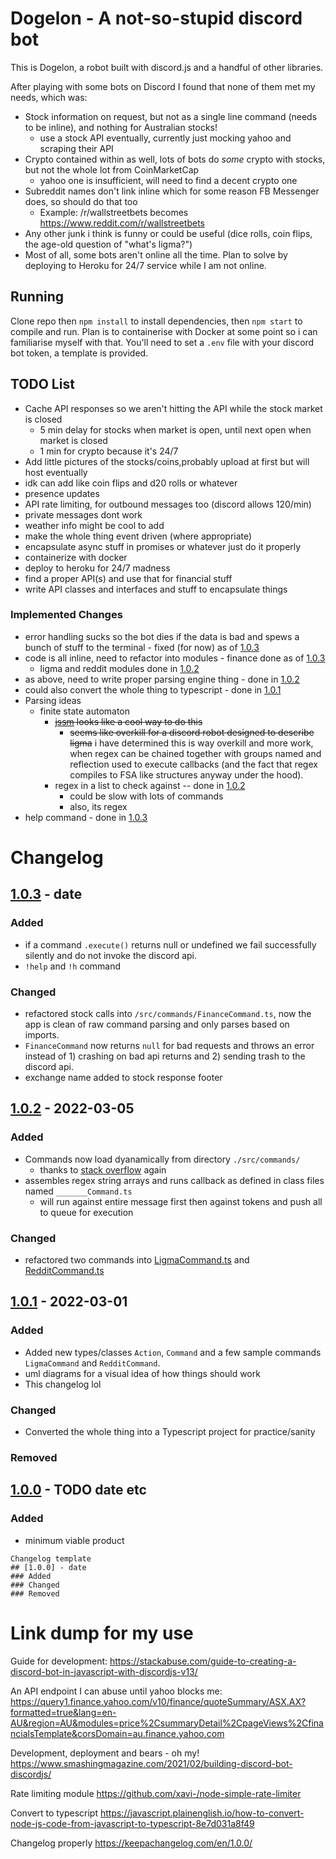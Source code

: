 # Dogelon - A not-so-stupid discord bot
This is Dogelon, a robot built with discord.js and a handful of other libraries.

After playing with some bots on Discord I found that none of them met my needs, which was:

- Stock information on request, but not as a single line command (needs to be inline), and nothing for Australian stocks!
  - use a stock API eventually, currently just mocking yahoo and scraping their API
- Crypto contained within as well, lots of bots do _some_ crypto with stocks, but not the whole lot from CoinMarketCap
  - yahoo one is insufficient, will need to find a decent crypto one
- Subreddit names don't link inline which for some reason FB Messenger does, so should do that too
  - Example: /r/wallstreetbets becomes https://www.reddit.com/r/wallstreetbets
- Any other junk i think is funny or could be useful (dice rolls, coin flips, the age-old question of "what's ligma?")
- Most of all, some bots aren't online all the time. Plan to solve by deploying to Heroku for 24/7 service while I am not online.

## Running
Clone repo then `npm install` to install dependencies, then `npm start` to compile and run. Plan is to containerise with Docker at some point so i can familiarise myself with that. You'll need to set a `.env` file with your discord bot token, a template is provided.

## TODO List
- Cache API responses so we aren't hitting the API while the stock market is closed
  - 5 min delay for stocks when market is open, until next open when market is closed
  - 1 min for crypto because it's 24/7
- Add little pictures of the stocks/coins,probably upload at first but will host eventually
- idk can add like coin flips and d20 rolls or whatever
- presence updates
- API rate limiting, for outbound messages too (discord allows 120/min)
- private messages dont work
- weather info might be cool to add
- make the whole thing event driven (where appropriate)
- encapsulate async stuff in promises or whatever just do it properly
- containerize with docker
- deploy to heroku for 24/7 madness
- find a proper API(s) and use that for financial stuff
- write API classes and interfaces and stuff to encapsulate things


### Implemented Changes
- error handling sucks so the bot dies if the data is bad and spews a bunch of stuff to the terminal - fixed (for now) as of [1.0.3](#1.0.3)
- code is all inline, need to refactor into modules - finance done as of [1.0.3](#1.0.3)
  - ligma and reddit modules done in [1.0.2](#1.0.2)
- as above, need to write proper parsing engine thing - done in [1.0.2](#1.0.1)
- could also convert the whole thing to typescript - done in [1.0.1](#1.0.1)
- Parsing ideas
  - finite state automaton
    - ~~[jssm](https://github.com/StoneCypher/jssm) looks like a cool way to do this~~
      - ~~seems like overkill for a discord robot designed to describe ligma~~ i have determined this is way overkill and more work, when regex can be chained together with groups named and reflection used to execute callbacks (and the fact that regex compiles to FSA like structures anyway under the hood).
    - regex in a list to check against -- done in [1.0.2]
      - could be slow with lots of commands
      - also, its regex
- help command - done in [1.0.3](#1.0.3)
# Changelog
## [1.0.3] - date
### Added
- if a command `.execute()` returns null or undefined we fail successfully silently and do not invoke the discord api.
- `!help` and `!h` command
### Changed
- refactored stock calls into `/src/commands/FinanceCommand.ts`, now the app is clean of raw command parsing and only parses based on imports.
- `FinanceCommand` now returns `null` for bad requests and throws an error instead of 1) crashing on bad api returns and 2) sending trash to the discord api.
- exchange name added to stock response footer
## [1.0.2] - 2022-03-05
### Added
- Commands now load dyanamically from directory `./src/commands/`
  - thanks to [stack overflow](https://stackoverflow.com/questions/51852938/typescript-dynamically-import-classes) again
- assembles regex string arrays and runs callback as defined in class files named `_______Command.ts`
  - will run against entire message first then against tokens and push all to queue for execution
### Changed
- refactored two commands into [LigmaCommand.ts](./src/commands/LigmaCommand.ts) and [RedditCommand.ts](./src/commands/RedditCommand.ts)

## [1.0.1] - 2022-03-01
### Added
- Added new types/classes `Action`, `Command` and a few sample commands `LigmaCommand` and `RedditCommand`.
- uml diagrams for a visual idea of how things should work
- This changelog lol
### Changed
- Converted the whole thing into a Typescript project for practice/sanity
### Removed

## [1.0.0] - TODO date etc
### Added
- minimum viable product

[1.0.3]: ./
[1.0.2]: ./
[1.0.1]: ./
[1.0.0]: ./
```
Changelog template
## [1.0.0] - date
### Added
### Changed
### Removed
```

# Link dump for my use

Guide for development: https://stackabuse.com/guide-to-creating-a-discord-bot-in-javascript-with-discordjs-v13/

An API endpoint I can abuse until yahoo blocks me: https://query1.finance.yahoo.com/v10/finance/quoteSummary/ASX.AX?formatted=true&lang=en-AU&region=AU&modules=price%2CsummaryDetail%2CpageViews%2CfinancialsTemplate&corsDomain=au.finance.yahoo.com

Development, deployment and bears - oh my! https://www.smashingmagazine.com/2021/02/building-discord-bot-discordjs/

Rate limiting module https://github.com/xavi-/node-simple-rate-limiter

Convert to typescript https://javascript.plainenglish.io/how-to-convert-node-js-code-from-javascript-to-typescript-8e7d031a8f49

Changelog properly https://keepachangelog.com/en/1.0.0/